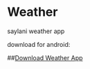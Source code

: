 # Weather
saylani weather app

download for android:


##<a href="https://github.com/malikasinger1/Weather/blob/master/www/dist/weather.apk?raw=true" >Download Weather App</button>
